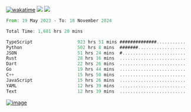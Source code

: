 [![wakatime](https://wakatime.com/badge/user/00eead22-fb14-4dd0-ab8a-3625cafbd50d.svg)](https://wakatime.com/@00eead22-fb14-4dd0-ab8a-3625cafbd50d)
![](https://komarev.com/ghpvc/?username=flatypus)
![](https://pixel.flatypus.me/flatypus?type=tracker)
<!--START_SECTION:waka-->

```rust
From: 19 May 2023 - To: 18 November 2024

Total Time: 1,681 hrs 20 mins

TypeScript                 923 hrs 51 mins ##############...........   54.70 %
Python                     502 hrs 8 mins  #######..................   29.73 %
JSON                       51 hrs 24 mins  #........................   03.04 %
Rust                       28 hrs 16 mins  .........................   01.67 %
Dart                       22 hrs 26 mins  .........................   01.33 %
Go                         19 hrs 44 mins  .........................   01.17 %
C++                        15 hrs 50 mins  .........................   00.94 %
JavaScript                 15 hrs 26 mins  .........................   00.91 %
YAML                       12 hrs 39 mins  .........................   00.75 %
Text                       12 hrs 39 mins  .........................   00.75 %
```

<!--END_SECTION:waka-->
[<img alt="image" src="https://github.com/flatypus/flatypus/assets/68029599/0a302dc1-501c-43a0-ae8d-37ec4817f3bd">](https://flatypus.me)

